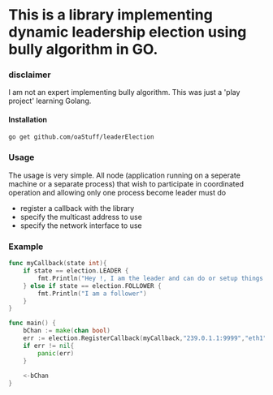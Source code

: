# This is a library implementing dynamic leadership election using bully algorithm in GO.
### disclaimer
I am not an expert implementing bully algorithm. This was just a 'play project' learning Golang.

#### Installation

```sh
go get github.com/oaStuff/leaderElection
```
### Usage
The usage is very simple. All node (application running on a seperate machine or a separate process) that wish to participate in coordinated operation and allowing only one process become leader must do 
* register a callback with the library
* specify the multicast address to use
* specify the network interface to use

### Example
```go
func myCallback(state int){
	if state == election.LEADER {
		fmt.Println("Hey !, I am the leader and can do or setup things to become a leader")
	} else if state == election.FOLLOWER {
		fmt.Println("I am a follower")
	}
}

func main() {
    bChan := make(chan bool)
    err := election.RegisterCallback(myCallback,"239.0.1.1:9999","eth1")
	if err != nil{
		panic(err)
	}
	
	<-bChan
}
```

